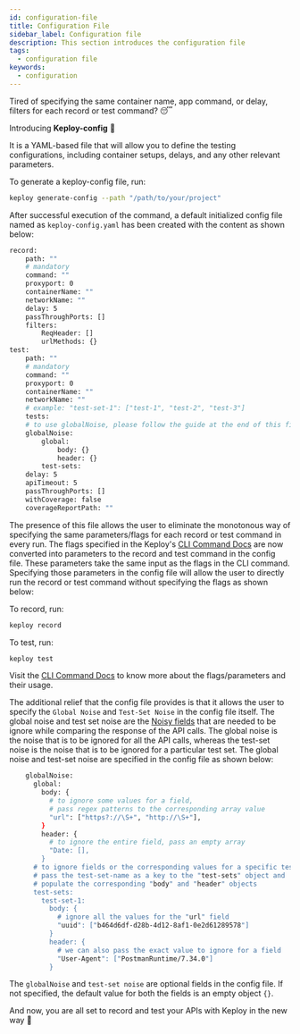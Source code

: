 ```yaml
---
id: configuration-file
title: Configuration File
sidebar_label: Configuration file
description: This section introduces the configuration file
tags:
  - configuration file
keywords:
  - configuration
---
```


Tired of specifying the same container name, app command, or delay, filters for each record or test command? 😴

Introducing **Keploy-config** 🎉

It is a YAML-based file that will allow you to define the testing configurations, including container setups, delays, and any other relevant parameters.

To generate a keploy-config file, run:

```bash
keploy generate-config --path "/path/to/your/project"
```

After successful execution of the command, a default initialized config file named as `keploy-config.yaml` has been created with the content as shown below:

```bash
record:
    path: ""
    # mandatory
    command: ""
    proxyport: 0
    containerName: ""
    networkName: ""
    delay: 5
    passThroughPorts: []
    filters:
        ReqHeader: []
        urlMethods: {}
test:
    path: ""
    # mandatory
    command: ""
    proxyport: 0
    containerName: ""
    networkName: ""
    # example: "test-set-1": ["test-1", "test-2", "test-3"]
    tests: 
    # to use globalNoise, please follow the guide at the end of this file.
    globalNoise:
        global:
            body: {}
            header: {}
        test-sets:
    delay: 5
    apiTimeout: 5
    passThroughPorts: []
    withCoverage: false
    coverageReportPath: ""
```

The presence of this file allows the user to eliminate the monotonous way of specifying the same parameters/flags for each record or test command in every run. The flags specified in the Keploy's [CLI Command Docs](http://keploy.io/docs/running-keploy/cli-commands/) are now converted into parameters to the record and test command in the config file. These parameters take the same input as the flags in the CLI command. Specifying those parameters in the config file will allow the user to directly run the record or test command without specifying the flags as shown below:

To record, run:

```bash
keploy record
```

To test, run:

```bash
keploy test
```

Visit the [CLI Command Docs](http://keploy.io/docs/running-keploy/cli-commands/) to know more about the flags/parameters and their usage.

The additional relief that the config file provides is that it allows the user to specify the `Global Noise` and `Test-Set Noise` in the config file itself. The global noise and test set noise are the [Noisy fields](http://keploy.io/docs/concepts/general-glossary/#3-noisy-field) that are needed to be ignore while comparing the response of the API calls. The global noise is the noise that is to be ignored for all the API calls, whereas the test-set noise is the noise that is to be ignored for a particular test set. The global noise and test-set noise are specified in the config file as shown below:

```bash
    globalNoise: 
      global:
        body: {
          # to ignore some values for a field, 
          # pass regex patterns to the corresponding array value
          "url": ["https?://\S+", "http://\S+"],
        }
        header: {
          # to ignore the entire field, pass an empty array
          "Date: [],
        }
      # to ignore fields or the corresponding values for a specific test-set,
      # pass the test-set-name as a key to the "test-sets" object and
      # populate the corresponding "body" and "header" objects 
      test-sets:
        test-set-1:
          body: {
            # ignore all the values for the "url" field
            "uuid": ["b464d6df-d28b-4d12-8af1-0e2d61289578"]
          }
          header: { 
            # we can also pass the exact value to ignore for a field
            "User-Agent": ["PostmanRuntime/7.34.0"]
          }
```

The `globalNoise` and `test-set noise` are optional fields in the config file. If not specified, the default value for both the fields is an empty object `{}`.

And now, you are all set to record and test your APIs with Keploy in the new way 🚀

